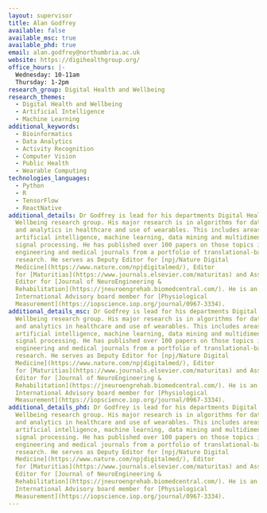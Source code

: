 ```yaml
---
layout: supervisor
title: Alan Godfrey
available: false
available_msc: true
available_phd: true
email: alan.godfrey@northumbria.ac.uk
website: https://digihealthgroup.org/
office_hours: |-
  Wednesday: 10-11am
  Thursday: 1-2pm
research_group: Digital Health and Wellbeing
research_themes:
  - Digital Health and Wellbeing
  - Artificial Intelligence
  - Machine Learning
additional_keywords:
  - Bioinformatics
  - Data Analytics
  - Activity Recognition
  - Computer Vision
  - Public Health
  - Wearable Computing
technologies_languages:
  - Python
  - R
  - TensorFlow
  - ReactNative
additional_details: Dr Godfrey is lead for his departments Digital Health &
  Wellbeing research group. His major research is in algorithms for data science
  and analytics in healthcare and use of wearables. This includes areas of
  artificial intelligence, machine learning, data mining and multidimensional
  signal processing. He has published over 100 papers on those topics in various
  engineering and medical journals from a portfolio of translational-based
  research. He serves as Deputy Editor for [npj/Nature Digital
  Medicine](https://www.nature.com/npjdigitalmed/), Editor
  for [Maturitias](https://www.journals.elsevier.com/maturitas) and Associate
  Editor for [Journal of NeuroEngineering &
  Rehabilitation](https://jneuroengrehab.biomedcentral.com/). He is an
  International Advisory board member for [Physiological
  Measurement](https://iopscience.iop.org/journal/0967-3334).
additional_details_msc: Dr Godfrey is lead for his departments Digital Health &
  Wellbeing research group. His major research is in algorithms for data science
  and analytics in healthcare and use of wearables. This includes areas of
  artificial intelligence, machine learning, data mining and multidimensional
  signal processing. He has published over 100 papers on those topics in various
  engineering and medical journals from a portfolio of translational-based
  research. He serves as Deputy Editor for [npj/Nature Digital
  Medicine](https://www.nature.com/npjdigitalmed/), Editor
  for [Maturitias](https://www.journals.elsevier.com/maturitas) and Associate
  Editor for [Journal of NeuroEngineering &
  Rehabilitation](https://jneuroengrehab.biomedcentral.com/). He is an
  International Advisory board member for [Physiological
  Measurement](https://iopscience.iop.org/journal/0967-3334).
additional_details_phd: Dr Godfrey is lead for his departments Digital Health &
  Wellbeing research group. His major research is in algorithms for data science
  and analytics in healthcare and use of wearables. This includes areas of
  artificial intelligence, machine learning, data mining and multidimensional
  signal processing. He has published over 100 papers on those topics in various
  engineering and medical journals from a portfolio of translational-based
  research. He serves as Deputy Editor for [npj/Nature Digital
  Medicine](https://www.nature.com/npjdigitalmed/), Editor
  for [Maturitias](https://www.journals.elsevier.com/maturitas) and Associate
  Editor for [Journal of NeuroEngineering &
  Rehabilitation](https://jneuroengrehab.biomedcentral.com/). He is an
  International Advisory board member for [Physiological
  Measurement](https://iopscience.iop.org/journal/0967-3334).
---
```


